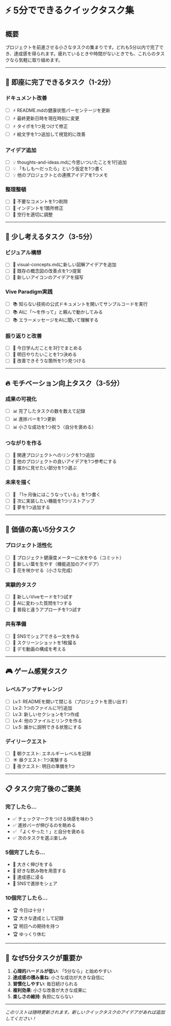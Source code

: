 # ⚡ 5分でできるクイックタスク集

## 概要
プロジェクトを前進させる小さなタスクの集まりです。どれも5分以内で完了でき、達成感を得られます。疲れているときや時間がないときでも、これらのタスクなら気軽に取り組めます。

---

## 🎯 即座に完了できるタスク（1-2分）

### ドキュメント改善
- [ ] ⚡ README.mdの健康状態パーセンテージを更新
- [ ] ⚡ 最終更新日時を現在時刻に変更
- [ ] ⚡ タイポを1つ見つけて修正
- [ ] ⚡ 絵文字を1つ追加して視覚的に改善

### アイデア追加
- [ ] 💡 thoughts-and-ideas.mdに今思いついたことを1行追加
- [ ] 💡 「もしも〜だったら」という仮定を1つ書く
- [ ] 💡 他のプロジェクトとの連携アイデアを1つメモ

### 整理整頓
- [ ] 🧹 不要なコメントを1つ削除
- [ ] 🧹 インデントを1箇所修正
- [ ] 🧹 空行を適切に調整

---

## 🌟 少し考えるタスク（3-5分）

### ビジュアル構想
- [ ] 🎨 visual-concepts.mdに新しい図解アイデアを追加
- [ ] 🎨 既存の概念図の改善点を1つ提案
- [ ] 🎨 新しいアイコンのアイデアを描写

### Vive Paradigm実践
- [ ] 📚 知らない技術の公式ドキュメントを開いてサンプルコードを実行
- [ ] 📚 AIに「〜を作って」と頼んで動かしてみる
- [ ] 📚 エラーメッセージをAIに聞いて理解する

### 振り返りと改善
- [ ] 📝 今日学んだことを3行でまとめる
- [ ] 📝 明日やりたいことを1つ決める
- [ ] 📝 改善できそうな箇所を1つ見つける

---

## 🔥 モチベーション向上タスク（3-5分）

### 成果の可視化
- [ ] 📊 完了したタスクの数を数えて記録
- [ ] 📊 進捗バーを1つ更新
- [ ] 📊 小さな成功を1つ祝う（自分を褒める）

### つながりを作る
- [ ] 🤝 関連プロジェクトへのリンクを1つ追加
- [ ] 🤝 他のプロジェクトの良いアイデアを1つ参考にする
- [ ] 🤝 誰かに見せたい部分を1つ選ぶ

### 未来を描く
- [ ] 🔮 「1ヶ月後にはこうなっている」を1つ書く
- [ ] 🔮 次に実装したい機能を1つリストアップ
- [ ] 🔮 夢を1つ追加する

---

## 💎 価値の高い5分タスク

### プロジェクト活性化
- [ ] 🌸 プロジェクト健康度メーターに水をやる（コミット）
- [ ] 🌸 新しい葉を生やす（機能追加のアイデア）
- [ ] 🌸 花を咲かせる（小さな完成）

### 実験的タスク
- [ ] 🧪 新しいViveモードを1つ試す
- [ ] 🧪 AIに変わった質問を1つする
- [ ] 🧪 普段と違うアプローチを1つ試す

### 共有準備
- [ ] 📢 SNSでシェアできる一文を作る
- [ ] 📢 スクリーンショットを1枚撮る
- [ ] 📢 デモ動画の構成を考える

---

## 🎮 ゲーム感覚タスク

### レベルアップチャレンジ
- [ ] Lv.1: READMEを開いて閉じる（プロジェクトを思い出す）
- [ ] Lv.2: 1つのファイルに1行追加
- [ ] Lv.3: 新しいセクションを1つ作成
- [ ] Lv.4: 他のファイルとリンクを作る
- [ ] Lv.5: 誰かに説明できる状態にする

### デイリークエスト
- [ ] 🌅 朝クエスト: エネルギーレベルを記録
- [ ] ☀️ 昼クエスト: 1つ実験する
- [ ] 🌙 夜クエスト: 明日の準備を1つ

---

## 📋 タスク完了後のご褒美

### 完了したら...
- ✅ チェックマークをつける快感を味わう
- ✅ 進捗バーが伸びるのを眺める
- ✅ 「よくやった！」と自分を褒める
- ✅ 次のタスクを選ぶ楽しみ

### 5個完了したら...
- 🎉 大きく伸びをする
- 🎉 好きな飲み物を用意する
- 🎉 達成感に浸る
- 🎉 SNSで進捗をシェア

### 10個完了したら...
- 🏆 今日は十分！
- 🏆 大きな達成として記録
- 🏆 明日への期待を持つ
- 🏆 ゆっくり休む

---

## 💭 なぜ5分タスクが重要か

1. **心理的ハードルが低い**: 「5分なら」と始めやすい
2. **達成感の積み重ね**: 小さな成功が大きな自信に
3. **習慣化しやすい**: 毎日続けられる
4. **複利効果**: 小さな改善が大きな成果に
5. **楽しさの維持**: 負担にならない

---

*このリストは随時更新されます。新しいクイックタスクのアイデアがあれば追加してください！*